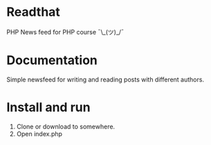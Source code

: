 # Readthat
PHP News feed for PHP course ¯\\\_(ツ)\_/¯

# Documentation
Simple newsfeed for writing and reading posts with different authors.

# Install and run
1. Clone or download to somewhere.
2. Open index.php
